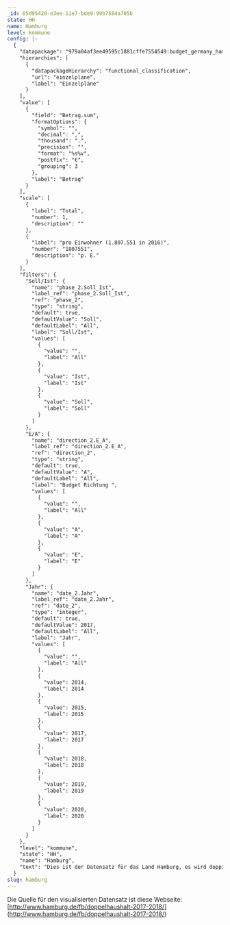 ```yaml
---
_id: 05d95420-e3ee-11e7-bde9-99b7584a705b
state: HH
name: Hamburg
level: kommune
config: |-
  {
    "datapackage": "979a04af3ee49595c1881cffe7554549:budget_germany_hamburg_test",
    "hierarchies": [
      {
        "datapackageHierarchy": "functional_classification",
        "url": "einzelplane",
        "label": "Einzelpläne"
      }
    ],
    "value": [
      {
        "field": "Betrag.sum",
        "formatOptions": {
          "symbol": "",
          "decimal": ",",
          "thousand": ".",
          "precision": "",
          "format": "%s%v",
          "postfix": "€",
          "grouping": 3
        },
        "label": "Betrag"
      }
    ],
    "scale": [
      {
        "label": "Total",
        "number": 1,
        "description": ""
      },
      {
        "label": "pro Einwohner (1.807.551 in 2016)",
        "number": "1807551",
        "description": "p. E."
      }
    ],
    "filters": {
      "Soll/Ist": {
        "name": "phase_2.Soll_Ist",
        "label_ref": "phase_2.Soll_Ist",
        "ref": "phase_2",
        "type": "string",
        "default": true,
        "defaultValue": "Soll",
        "defaultLabel": "All",
        "label": "Soll/Ist",
        "values": [
          {
            "value": "",
            "label": "All"
          },
          {
            "value": "Ist",
            "label": "Ist"
          },
          {
            "value": "Soll",
            "label": "Soll"
          }
        ]
      },
      "E/A": {
        "name": "direction_2.E_A",
        "label_ref": "direction_2.E_A",
        "ref": "direction_2",
        "type": "string",
        "default": true,
        "defaultValue": "A",
        "defaultLabel": "All",
        "label": "Budget Richtung ",
        "values": [
          {
            "value": "",
            "label": "All"
          },
          {
            "value": "A",
            "label": "A"
          },
          {
            "value": "E",
            "label": "E"
          }
        ]
      },
      "Jahr": {
        "name": "date_2.Jahr",
        "label_ref": "date_2.Jahr",
        "ref": "date_2",
        "type": "integer",
        "default": true,
        "defaultValue": 2017,
        "defaultLabel": "All",
        "label": "Jahr",
        "values": [
          {
            "value": "",
            "label": "All"
          },
          {
            "value": 2014,
            "label": 2014
          },
          {
            "value": 2015,
            "label": 2015
          },
          {
            "value": 2017,
            "label": 2017
          },
          {
            "value": 2018,
            "label": 2018
          },
          {
            "value": 2019,
            "label": 2019
          },
          {
            "value": 2020,
            "label": 2020
          }
        ]
      }
    },
    "level": "kommune",
    "state": "HH",
    "name": "Hamburg",
    "text": "Dies ist der Datensatz für das Land Hamburg, es wird doppisch gebucht. "
  }
slug: hamburg
---
```

Die Quelle für den visualisierten Datensatz ist diese Webseite:
[http://www.hamburg.de/fb/doppelhaushalt-2017-2018/] (http://www.hamburg.de/fb/doppelhaushalt-2017-2018/) 
